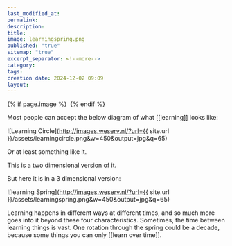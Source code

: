 ```yaml
---
last_modified_at: 
permalink: 
description: 
title: 
image: learningspring.png
published: "true"
sitemap: "true"
excerpt_separator: <!--more-->
category: 
tags: 
creation date: 2024-12-02 09:09
layout:
---
```



{% if page.image %} <img src="{{ page.image }}" alt=""> {% endif %}

Most people can accept the below diagram of what [[learning]] looks like: 

![Learning Circle](http://images.weserv.nl/?url={{ site.url }}/assets/learningcircle.png&w=450&output=jpg&q=65)

Or at least something like it. 

This is a two dimensional version of it. 

But here it is in a 3 dimensional version: 

![learning Spring](http://images.weserv.nl/?url={{ site.url }}/assets/learningspring.png&w=450&output=jpg&q=65)

Learning happens in different ways at different times, and so much more goes into it beyond these four characteristics. Sometimes, the time between learning things is vast. One rotation through the spring could be a decade, because some things you can only [[learn over time]]. 
